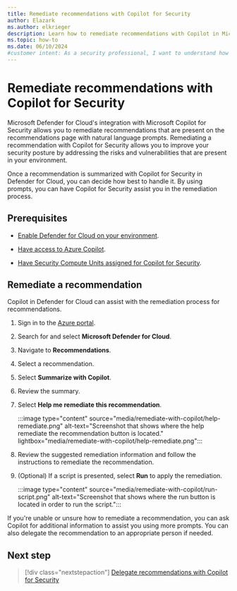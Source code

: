 ```yaml
---
title: Remediate recommendations with Copilot for Security
author: Elazark
ms.author: elkrieger
description: Learn how to remediate recommendations with Copilot in Microsoft Defender for Cloud and improve your security posture.
ms.topic: how-to
ms.date: 06/10/2024
#customer intent: As a security professional, I want to understand how to use Copilot to remediate recommendations in Defender for Cloud so that I can improve my security posture.
---
```


# Remediate recommendations with Copilot for Security

Microsoft Defender for Cloud's integration with Microsoft Copilot for Security allows you to remediate recommendations that are present on the recommendations page with natural language prompts. Remediating a recommendation with Copilot for Security allows you to improve your security posture by addressing the risks and vulnerabilities that are present in your environment.

Once a recommendation is summarized with Copilot for Security in Defender for Cloud, you can decide how best to handle it. By using prompts, you can have Copilot for Security assist you in the remediation process.

## Prerequisites

- [Enable Defender for Cloud on your environment](connect-azure-subscription.md).

- [Have access to Azure Copilot](../copilot/overview.md).

- [Have Security Compute Units assigned for Copilot for Security](/copilot/security/get-started-security-copilot).

## Remediate a recommendation

Copilot in Defender for Cloud can assist with the remediation process for recommendations.

1. Sign in to the [Azure portal](https://portal.azure.com).

1. Search for and select **Microsoft Defender for Cloud**.

1. Navigate to **Recommendations**.

1. Select a recommendation.

1. Select **Summarize with Copilot**.

1. Review the summary.

1. Select **Help me remediate this recommendation**.

    :::image type="content" source="media/remediate-with-copilot/help-remediate.png" alt-text="Screenshot that shows where the help remediate the recommendation button is located." lightbox="media/remediate-with-copilot/help-remediate.png":::

1. Review the suggested remediation information and follow the instructions to remediate the recommendation.

1. (Optional) If a script is presented, select **Run** to apply the remediation.

    :::image type="content" source="media/remediate-with-copilot/run-script.png" alt-text="Screenshot that shows where the run button is located in order to run the script.":::

If you're unable or unsure how to remediate a recommendation, you can ask Copilot for additional information to assist you using more prompts. You can also delegate the recommendation to an appropriate person if needed.

## Next step

> [!div class="nextstepaction"]
> [Delegate recommendations with Copilot for Security](delegate-with-copilot.md)
